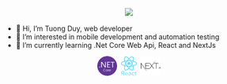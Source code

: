 <div id="header" align="center">
  <img src="https://media.giphy.com/media/M9gbBd9nbDrOTu1Mqx/giphy.gif" width="100"/>
</div>

- 👋 Hi, I’m Tuong Duy, web developer
- 👀 I’m interested in mobile development and automation testing
- 🌱 I’m currently learning .Net Core Web Api, React and NextJs
<div align="center" background="color: white">
  <img src="https://github.com/devicons/devicon/blob/master/icons/dotnetcore/dotnetcore-original.svg" width="40" height="40"/>
  <img src="https://github.com/devicons/devicon/blob/master/icons/react/react-original-wordmark.svg" width="40" height="40"/>
  <img src="https://github.com/devicons/devicon/blob/master/icons/nextjs/nextjs-original-wordmark.svg" width="40" height="40"/>
</div>
